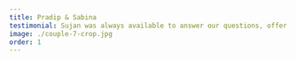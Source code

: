 ```yaml
---
title: Pradip & Sabina
testimonial: Sujan was always available to answer our questions, offer recommendations, and ensure that everything ran smoothly. His dedication to capturing our love story was evident in every shot, and we are grateful for his beautiful work.
image: ./couple-7-crop.jpg
order: 1
---
```

